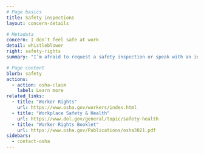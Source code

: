 ```yaml
---
# Page basics
title: Safety inspections
layout: concern-details

# Metadata
concern: I don’t feel safe at work
detail: whistleblower
right: safety-rights
summary: "I’m afraid to request a safety inspection or speak with an inspector"

# Page content
blurb: safety
actions:
  - action: osha-claim
    label: Learn more
related_links:
  - title: "Worker Rights"
    url: https://www.osha.gov/workers/index.html
  - title: "Workplace Safety & Health"
    url: https://www.dol.gov/general/topic/safety-health
  - title: "Worker Rights Booklet"
    url: https://www.osha.gov/Publications/osha3021.pdf
sidebars:
  - contact-osha
---
```

